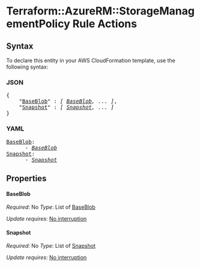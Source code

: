 # Terraform::AzureRM::StorageManagementPolicy Rule Actions

## Syntax

To declare this entity in your AWS CloudFormation template, use the following syntax:

### JSON

<pre>
{
    "<a href="#baseblob" title="BaseBlob">BaseBlob</a>" : <i>[ <a href="rule-actions-baseblob.md">BaseBlob</a>, ... ]</i>,
    "<a href="#snapshot" title="Snapshot">Snapshot</a>" : <i>[ <a href="rule-actions-snapshot.md">Snapshot</a>, ... ]</i>
}
</pre>

### YAML

<pre>
<a href="#baseblob" title="BaseBlob">BaseBlob</a>: <i>
      - <a href="rule-actions-baseblob.md">BaseBlob</a></i>
<a href="#snapshot" title="Snapshot">Snapshot</a>: <i>
      - <a href="rule-actions-snapshot.md">Snapshot</a></i>
</pre>

## Properties

#### BaseBlob

_Required_: No
_Type_: List of <a href="rule-actions-baseblob.md">BaseBlob</a>

_Update requires_: [No interruption](https://docs.aws.amazon.com/AWSCloudFormation/latest/UserGuide/using-cfn-updating-stacks-update-behaviors.html#update-no-interrupt)

#### Snapshot

_Required_: No
_Type_: List of <a href="rule-actions-snapshot.md">Snapshot</a>

_Update requires_: [No interruption](https://docs.aws.amazon.com/AWSCloudFormation/latest/UserGuide/using-cfn-updating-stacks-update-behaviors.html#update-no-interrupt)


